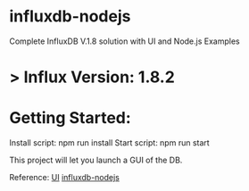 # influxdb-nodejs

Complete InfluxDB V.1.8 solution with UI and Node.js Examples

# > Influx Version: 1.8.2

# Getting Started:

Install script: npm run install
Start script: npm run start

This project will let you launch a GUI of the DB.

Reference:
[UI](https://github.com/danesparza/influxdb-ui)
[influxdb-nodejs](https://github.com/vicanso/influxdb-nodejs)
